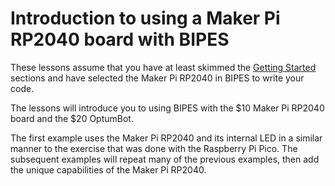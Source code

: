 # Introduction to using a Maker Pi RP2040 board with BIPES

These lessons assume that you have at least skimmed the [Getting Started](http://www.coderdojotc.org/micropython/getting-started/01-intro/) sections and have selected the Maker Pi RP2040 in BIPES to write your code.

The lessons will introduce you to using BIPES with the $10 Maker Pi RP2040 board and the $20 OptumBot.

The first example uses the Maker Pi RP2040 and its internal LED in a similar manner to the exercise that was done with the Raspberry Pi Pico. The subsequent examples will repeat many of the previous examples, then add the unique capabilities of the Maker Pi RP2040.